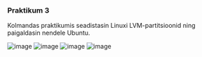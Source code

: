 ### Praktikum 3
Kolmandas praktikumis seadistasin Linuxi LVM-partitsioonid ning paigaldasin nendele Ubuntu.

![image](https://github.com/user-attachments/assets/03b101fa-5d21-4516-9aaa-5d1358bb4a35)
![image](https://github.com/user-attachments/assets/34628d3d-862f-48dc-a523-3785815dae4a)
![image](https://github.com/user-attachments/assets/fa1330ac-5009-4040-b99e-09ce9be353a0)
![image](https://github.com/user-attachments/assets/a7ff53f0-b636-4ff2-80b7-99d9a6422088)
